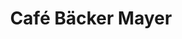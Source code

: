 ---
title: "Café Bäcker Mayer"
url: /metzingen/cafe-baecker-mayer-zeppelinstrasse/
shop: Bäckerei
---